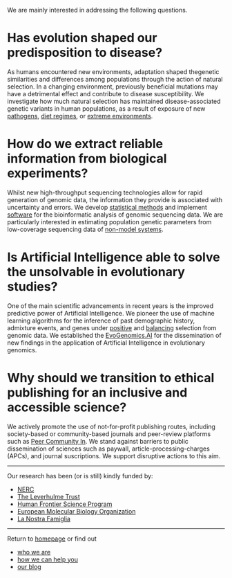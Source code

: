 
We are mainly interested in addressing the following questions.

# Has evolution shaped our predisposition to disease?

As humans encountered new environments, adaptation shaped thegenetic similarities and differences among populations through the action of natural selection.
In a changing environment, previously beneficial mutations may have a detrimental effect and contribute to disease susceptibility.
We investigate how much natural selection has maintained disease-associated genetic variants in human populations, as a result of exposure of new [pathogens](https://journals.plos.org/plosgenetics/article?id=10.1371/journal.pgen.1002355), [diet regimes](https://elifesciences.org/articles/41517), or [extreme environments](https://www.science.org/doi/abs/10.1126/science.aab2319).

# How do we extract reliable information from biological experiments?

Whilst new high-throughput sequencing technologies allow for rapid generation of genomic data, the information they provide is associated with uncertainty and errors.
We develop [statistical methods](https://academic.oup.com/genetics/article-abstract/195/3/979/5935465) and implement [software](https://academic.oup.com/bioinformatics/article-abstract/30/10/1486/267009) for the bioinformatic analysis of genomic sequencing data.
We are particularly interested in estimating population genetic parameters from low-coverage sequencing data of [non-model systems](https://peercommunityjournal.org/articles/10.24072/pcjournal.178/).

# Is Artificial Intelligence able to solve the unsolvable in evolutionary studies?

One of the main scientific advancements in recent years is the improved predictive power of Artificial Intelligence.
We pioneer the use of machine learning algorithms for the inference of past demographic history, admixture events, and genes under [positive](https://link.springer.com/article/10.1186/s12859-019-2927-x) and [balancing](https://onlinelibrary.wiley.com/doi/abs/10.1111/1755-0998.13379) selection from genomic data.
We established the [EvoGenomics.AI](https://www.evogenomics.ai/) for the dissemination of new findings in the application of Artificial Intelligence in evolutionary genomics. 

# Why should we transition to ethical publishing for an inclusive and accessible science?

We actively promote the use of not-for-profit publishing routes, including society-based or community-based journals and peer-review platforms such as [Peer Community In](https://peercommunityin.org/).
We stand against barriers to public dissemination of sciences such as paywall, article-processing-charges (APCs), and journal suscriptions.
We support disruptive actions to this aim.


-----------------------------------------

Our research has been (or is still) kindly funded by:
- [NERC](https://www.ukri.org/councils/nerc/)
- [The Leverhulme Trust](https://www.leverhulme.ac.uk/)
- [Human Frontier Science Program](https://www.hfsp.org/)
- [European Molecular Biology Organization](https://www.embo.org/)
- [La Nostra Famiglia](https://lanostrafamiglia.it/)

------------------------------------------

Return to [homepage](https://mfumagalli.github.io) or find out
- [who we are](https://mfumagalli.github.io/who-we-are)
- [how we can help you](https://mfumagalli.github.io/how-we-can-help-you)
- [our blog](https://mfumagalli.github.io/blog)




